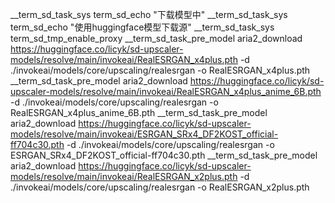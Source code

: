 __term_sd_task_sys term_sd_echo "下载模型中"
__term_sd_task_sys term_sd_echo "使用huggingface模型下载源"
__term_sd_task_sys term_sd_tmp_enable_proxy
__term_sd_task_pre_model aria2_download https://huggingface.co/licyk/sd-upscaler-models/resolve/main/invokeai/RealESRGAN_x4plus.pth -d ./invokeai/models/core/upscaling/realesrgan -o RealESRGAN_x4plus.pth
__term_sd_task_pre_model aria2_download https://huggingface.co/licyk/sd-upscaler-models/resolve/main/invokeai/RealESRGAN_x4plus_anime_6B.pth -d ./invokeai/models/core/upscaling/realesrgan -o RealESRGAN_x4plus_anime_6B.pth
__term_sd_task_pre_model aria2_download https://huggingface.co/licyk/sd-upscaler-models/resolve/main/invokeai/ESRGAN_SRx4_DF2KOST_official-ff704c30.pth -d ./invokeai/models/core/upscaling/realesrgan -o ESRGAN_SRx4_DF2KOST_official-ff704c30.pth
__term_sd_task_pre_model aria2_download https://huggingface.co/licyk/sd-upscaler-models/resolve/main/invokeai/RealESRGAN_x2plus.pth -d ./invokeai/models/core/upscaling/realesrgan -o RealESRGAN_x2plus.pth